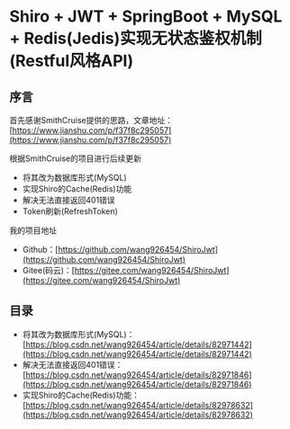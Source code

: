 # Shiro + JWT + SpringBoot + MySQL + Redis(Jedis)实现无状态鉴权机制(Restful风格API)

## 序言

首先感谢SmithCruise提供的思路，文章地址：[https://www.jianshu.com/p/f37f8c295057](https://www.jianshu.com/p/f37f8c295057)  

根据SmithCruise的项目进行后续更新

* 将其改为数据库形式(MySQL)
* 实现Shiro的Cache(Redis)功能
* 解决无法直接返回401错误
* Token刷新(RefreshToken)

我的项目地址

* Github：[https://github.com/wang926454/ShiroJwt](https://github.com/wang926454/ShiroJwt)
* Gitee(码云)：[https://gitee.com/wang926454/ShiroJwt](https://gitee.com/wang926454/ShiroJwt)

## 目录

* 将其改为数据库形式(MySQL)：[https://blog.csdn.net/wang926454/article/details/82971442](https://blog.csdn.net/wang926454/article/details/82971442)
* 解决无法直接返回401错误：[https://blog.csdn.net/wang926454/article/details/82971846](https://blog.csdn.net/wang926454/article/details/82971846)
* 实现Shiro的Cache(Redis)功能：[https://blog.csdn.net/wang926454/article/details/82978632](https://blog.csdn.net/wang926454/article/details/82978632)